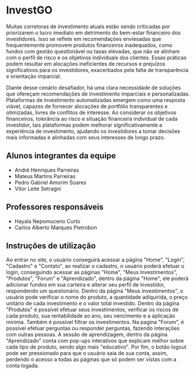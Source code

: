 # InvestGO
Muitas corretoras de investimento atuais estão sendo criticadas por priorizarem o lucro imediato em detrimento do bem-estar financeiro dos investidores. Isso se reflete em recomendações enviesadas que frequentemente promovem produtos financeiros inadequados, como fundos com gestão questionável ou taxas elevadas, que não se alinham com o perfil de risco e os objetivos individuais dos clientes. Essas práticas podem resultar em alocações ineficientes de recursos e prejuízos significativos para os investidores, exacerbados pela falta de transparência e orientação imparcial.

Diante desse cenário desafiador, há uma clara necessidade de soluções que ofereçam recomendações de investimento imparciais e personalizadas. Plataformas de investimento automatizadas emergem como uma resposta viável, capazes de fornecer alocações de portfólio transparentes e otimizadas, livres de conflitos de interesse. Ao considerar os objetivos financeiros, tolerância ao risco e situação financeira individual de cada investidor, tais plataformas podem melhorar significativamente a experiência de investimento, ajudando os investidores a tomar decisões mais informadas e alinhadas com seus interesses de longo prazo.

## Alunos integrantes da equipe

* André Henriques Parreiras
* Mateus Martins Parreiras
* Pedro Gabriel Amorim Soares
* Vitor Leite Setragni

## Professores responsáveis

* Hayala Nepomuceno Curto
* Carlos Alberto Marques Pietrobon

## Instruções de utilização

Ao entrar no site, o usuário conseguirá acessar a página "Home", "Login", "Cadastro" e "Contato", ao realizar o cadastro, o usuário poderá efetuar o login, conseguindo acessar as páginas "Home", "Meus Investimentos", "Produtos", "Forum" e "Aprendizado", dentro da página "Home", ele poderá adicionar fundos em sua carteira e alterar seu perfil de investidor, respondendo um questionário. Dentro da página "Meus investimentos", o usuário pode verificar o nome do produto, a quantidade adiquirida, o preço unitário de cada investimento e o valor total investido. Dentro da página "Produtos" é possível efetuar seus investimentos, verificar os riscos de cada produto, sua rentabilidade ao ano, seu vencimento e a aplicação mínima. Também é possível filtrar os investimentos. Na pagina "Forum", é possível efetuar perguntas ou responder perguntas, fazendo interações com outras pessoas. A sessão de aprendizagem, dentro da página "Aprendizado" conta com pop-ups interativos que explicam melhor sobre cada tipo de produto, sendo algo mais "educativo". Por fim, o botão logout pode ser pressionado para que o usuário saia de sua conta, assim, perdendo o acesso a todas as páginas que só podem ser vistas com a conta logada.

